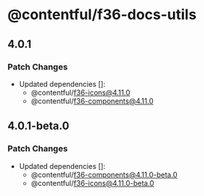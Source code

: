 # @contentful/f36-docs-utils

## 4.0.1

### Patch Changes

- Updated dependencies []:
  - @contentful/f36-icons@4.11.0
  - @contentful/f36-components@4.11.0

## 4.0.1-beta.0

### Patch Changes

- Updated dependencies []:
  - @contentful/f36-components@4.11.0-beta.0
  - @contentful/f36-icons@4.11.0-beta.0
